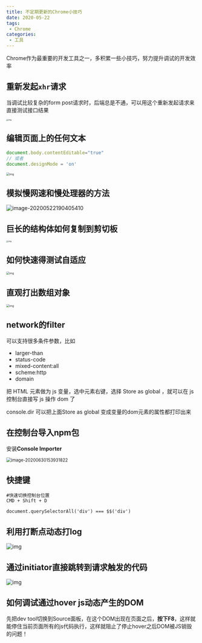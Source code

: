 ```yaml
---
title: 不定期更新的Chrome小技巧
date: 2020-05-22
tags:
 - Chrome
categories:
 - 工具
---
```


Chrome作为最重要的开发工具之一，多积累一些小技巧，努力提升调试的开发效率

<!-- more -->

## **重新发起`xhr`请求**

当调试比较复杂的form post请求时，后端总是不通，可以用这个重新发起请求来直接测试接口结果

<img src="https://kuimo-markdown-pic.oss-cn-hangzhou.aliyuncs.com/1722a93a510e2d22.gif" alt="img" style="zoom: 33%;" />

## **编辑页面上的任何文本**

```javascript
document.body.contentEditable="true"
// 或者
document.designMode = 'on'
```

<img src="https://kuimo-markdown-pic.oss-cn-hangzhou.aliyuncs.com/1722a93a55292857.gif" alt="img" style="zoom:50%;" />

## 模拟慢网速和慢处理器的方法

![image-20200522190405410](https://kuimo-markdown-pic.oss-cn-hangzhou.aliyuncs.com/image-20200522190405410.png)

## 巨长的结构体如何复制到剪切板

<img src="https://kuimo-markdown-pic.oss-cn-hangzhou.aliyuncs.com/1722a93aa2c22452.gif" alt="img" style="zoom:33%;" />

## 如何快速得测试自适应

<img src="https://kuimo-markdown-pic.oss-cn-hangzhou.aliyuncs.com/1722a93b7e64c956.gif" alt="img" style="zoom:50%;" />

## 直观打出数组对象

<img src="https://kuimo-markdown-pic.oss-cn-hangzhou.aliyuncs.com/1722a93b9db53e5b.png" alt="img" style="zoom: 50%;" />

## network的filter

可以支持很多条件参数，比如 

- larger-than 
- status-code 
- mixed-content:all 
- scheme:http 
- domain

把 HTML 元素做为 js 变量，选中元素右键，选择 Store as global ，就可以在 js 控制台直接写 js 操作 dom 了

console.dir 可以把上面Store as global 变成变量的dom元素的属性都打印出来

## 在控制台导入npm包

安装**Console Importer** 

<img src="https://kuimo-markdown-pic.oss-cn-hangzhou.aliyuncs.com/image-20200630153931822.png" alt="image-20200630153931822" style="zoom:80%;" />

## 快捷键

```shell
#快速切换控制台位置
CMD + Shift + D

document.querySelectorAll('div') === $$('div')
```



## 利用打断点动态打log

![img](https://kuimo-markdown-pic.oss-cn-hangzhou.aliyuncs.com/ninjalog.gif)

## 通过initiator直接跳转到请求触发的代码

![img](https://kuimo-markdown-pic.oss-cn-hangzhou.aliyuncs.com/initiator.gif)


## 如何调试通过hover js动态产生的DOM

先把dev tool切换到Source面板，在这个DOM出现在页面之后，**按下F8**，这样就能停住当前页面所有的js代码执行，这样就阻止了停止hover之后DOM被JS销毁的问题！